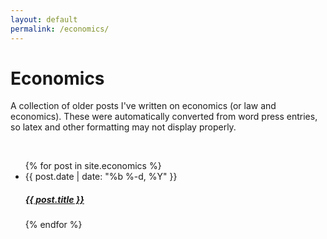 ```yaml
---
layout: default
permalink: /economics/
---
```


<h1>Economics</h1>

<p>A collection of older posts I've written on economics (or law and economics). These were automatically converted from word press entries, so latex and other formatting may not display properly.</p>

<br />

<ul class="post-list">
  {% for post in site.economics %}
    <li>
      <span class="post-meta">{{ post.date | date: "%b %-d, %Y" }}</span>
      <h5>
        <a href="{{ post.url | prepend: site.baseurl }}">{{ post.title }}</a>
      </h5>
    </li>
  {% endfor %}
</ul>
